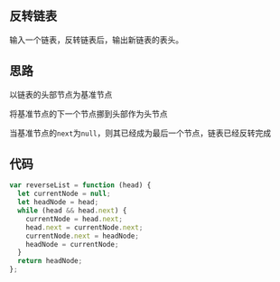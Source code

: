 ## 反转链表

输入一个链表，反转链表后，输出新链表的表头。

## 思路

以链表的头部节点为基准节点

将基准节点的下一个节点挪到头部作为头节点

当基准节点的`next`为`null`，则其已经成为最后一个节点，链表已经反转完成

## 代码

```js
var reverseList = function (head) {
  let currentNode = null;
  let headNode = head;
  while (head && head.next) {
    currentNode = head.next;
    head.next = currentNode.next;
    currentNode.next = headNode;
    headNode = currentNode;
  }
  return headNode;
};
```
